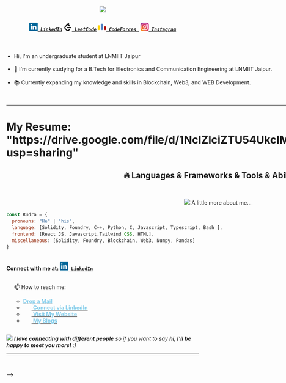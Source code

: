 
<br> 
<h1 align="center">
  <a href="https://git.io/typing-svg">
    <img src="https://readme-typing-svg.herokuapp.com/?lines=Hello,+There!+👋;This+is+Rudra+Bhaskar..;Nice+to+meet+you!&center=true&size=30">
  </a>
</h1>
 

<h5 align="center">
  <code><a href="https://www.linkedin.com/in/rudra-bhaskar/" title="LinkedIn Profile"><img width="22" src="images/linkedin.svg"> LinkedIn</a></code>
  <code><a href="https://leetcode.com/u/Rudrabhaskar/" title="LeetCode Profile"><img width="22" src="images/leetcode.svg"> LeetCode</a></code>
  <code><a href="https://codeforces.com/profile/Rudrabhaskar" title="Code Forces Profile"><img width="22" src="images/codeforces.svg"> CodeForces </a></code>
  <code><a href="https://www.instagram.com/rudrabhaskar9439/" title="Instagram Profile"><img width="22" src="images/instagram.svg"> Instagram</a></code>
</h5>
<br>

<div style="display: flex;">
  <div style="flex: 1;">
<p>
  <ul style="list-style-type: disc; padding-left: 20px;">
    <li>Hi, I'm an undergraduate student at LNMIIT Jaipur</li>
    <br>
    <li>🔬 I'm currently studying for a B.Tech for Electronics and Communication Engineering at LNMIIT Jaipur.</li>
    <br>
    <li>📚 Currently expanding my knowledge and skills in Blockchain, Web3, and WEB Development.</li>
  </ul>
  <br>
    
<hr>
<h1>My Resume: "https://drive.google.com/file/d/1NclZlciZTU54UkcIMYPq3TUo5354PqMt/view?usp=sharing"</h1>
<h2 align="center">🔥 Languages & Frameworks & Tools & Abilities 🔥</h2>
<br>
<p align="center">
<img src="https://media.giphy.com/media/VgCDAzcKvsR6OM0uWg/giphy.gif" width="50"> A little more about me...  

    
```javascript
const Rudra = {
  pronouns: "He" | "his",
  language: [Solidity, Foundry, C++, Python, C, Javascript, Typescript, Bash ],
  frontend: [React JS, Javascript,Tailwind CSS, HTML],
  miscellaneous: [Solidity, Foundry, Blockchain, Web3, Numpy, Pandas]
}
```
    
<br>
  <strong>Connect with me at:  <code><a href="https://www.linkedin.com/in/rudra-bhaskar/" title="LinkedIn Profile"><img width="22" src="images/linkedin.svg"> LinkedIn</a></code></strong>
  <ul style="list-style-type: disc; padding-left: 20px;">
    <br>
    📫 How to reach me:
    <ul> 
    <li><a href="https://www.rbrudra9439@gmail.com"><strong style="color: skyblue;">Drop a Mail</strong></a></li>
    <li><a href="https://www.linkedin.com/in/rudra-bhaskar/" title="LinkedIn Profile"><img width="22"> <strong style="color: skyblue;">Connect via LinkedIn</strong></a></li>
    <li><a href="https://github.com/RudraBhaskar9439/Rudra9439" title="Personal Website"><img width="22"> <strong style="color: skyblue;">Visit My Website</strong></a></li>
    <li><a href="https://medium.com/@rbrudra9439" title="Articles"><img width="22"> <strong style="color: skyblue;">My Blogs</strong></a></li>
    </ul>
  </ul>
</p>

  </div>
  <div style="flex: 1;">
    <img alt="Coder GIF" height="250" width="350" src="https://thumbs.gfycat.com/EvilNextDevilfish-small.gif">
  </div>
</div>





<img src="https://media.giphy.com/media/LnQjpWaON8nhr21vNW/giphy.gif" width="60"> <em><b>I love connecting with different people</b> so if you want to say <b>hi, I'll be happy to meet you more!</b> :)</em>


<hr>
<br>
<p align="center">
  <div width="100%" align="left">
  
  <!-- ![GitHub Streak](https://github-readme-streak-stats.herokuapp.com/?user=yash9439&theme=dark&hide_border=false) -->

  </div>
<!--   <div width="100%" align="right">

  <!-- ![Top Languages](https://github-readme-stats.vercel.app/api/top-langs/?username=yash9439&theme=dark&hide_border=false&include_all_commits=false&count_private=false&layout=compact) -->

  </div> -->

  

</p>

<!-- 
[![Screenshot-from-2023-05-26-11-38-49.png](https://i.postimg.cc/kgvmqyJg/Screenshot-from-2023-05-26-11-38-49.png)](https://postimg.cc/4YyM1VHD)

<p align="left"> <img src=https://komarev.com/ghpvc/?username=yash9439&style=plastic&label=Profile+Views+@'yash9439' alt=yash9439/> </p>
<h2 align="center">👨‍💻 Repositories 👨‍💻</h2>
<br>
<div width="100%" align="center">
  <a align="left" href="https://github.com/yash9439/NLP-ProjectArchive" title="NLP-ProjectArchive"><img align="left" height="115" src="https://github-readme-stats.vercel.app/api/pin/?username=yash9439&repo=NLP-ProjectArchive&theme=react&border_color=61dafb&border_radius=10"></a><a align="right" href="https://github.com/yash9439/reddit-clone" title="reddit-clone"><img align="right" height="115" src="https://github-readme-stats.vercel.app/api/pin/?username=yash9439&repo=reddit-clone&theme=react&border_color=61dafb&border_radius=10"></a>
</div>
<br/><br/><br/><br/><br/><br/>
<div width="100%" align="center">
  <a align="left" href="https://github.com/yash9439/Algorithms-Collection" title="Algorithms-Collection"><img align="left" height="115" src="https://github-readme-stats.vercel.app/api/pin/?username=yash9439&repo=Algorithms-Collection&theme=react&border_color=61dafb&border_radius=10"></a>
  <a align="right" href="https://github.com/yash9439/ASM-Code" title="Copy&Move Forgery Detection With DCT"><img align="right" height="115" src="https://github-readme-stats.vercel.app/api/pin/?username=yash9439&repo=ASM-Code&theme=react&border_color=61dafb&border_radius=10"></a>
</div>
<br/><br/><br/> -->
<!-- <div width="100%" align="center">
  <a align="left" href="https://github.com/yash9439/cpp-openmp-needleman-wunsch" title="Needleman Wunsch Algorithm With OpenMP"><img align="left" height="115" src="https://github-readme-stats.vercel.app/api/pin/?username=yash9439&repo=cpp-openmp-needleman-wunsch&theme=react&border_color=61dafb&border_radius=10"></a>
  <a align="right" href="https://github.com/yash9439/javascript-minesweeper" title="Minesweeper"><img align="right" height="115" src="https://github-readme-stats.vercel.app/api/pin/?username=yash9439&repo=javascript-minesweeper&theme=react&border_color=61dafb&border_radius=10"></a>
</div>
<br/><br/><br/><br/><br/><br/> -->

<!-- <br/><br/><br/><br/><br/><br/>


<h4 align="center">
  <a href="https://github.com/yash9439?tab=repositories" title="Show Repositories">🔎 Show More 🔍</a>
</h4> -->
 
